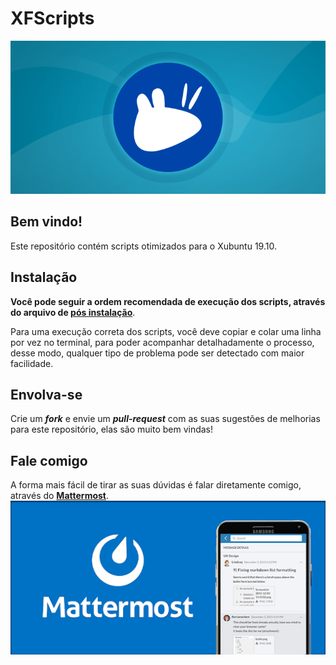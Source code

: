 # XFScripts
![powered-by-xubuntu](images/xubuntu-banner.png)
## Bem vindo!
Este repositório contém scripts otimizados para o Xubuntu 19.10.
## Instalação
**Você pode seguir a ordem recomendada de execução dos scripts, através do arquivo de [**pós instalação**](postinst.md)**.

Para uma execução correta dos scripts, você deve copiar e colar uma linha por vez no terminal, para poder acompanhar detalhadamente o processo, desse modo, qualquer tipo de problema pode ser detectado com maior facilidade.
## Envolva-se
Crie um _**fork**_ e envie um _**pull-request**_ com as suas sugestões de melhorias para este repositório, elas são muito bem vindas!
## Fale comigo
A forma mais fácil de tirar as suas dúvidas é falar diretamente comigo, através do [**Mattermost**](https://rauldipeas-chat.herokuapp.com/chat/messages/@rauldipeas).
[![mattermost-banner](images/mattermost-banner.png)](https://rauldipeas-chat.herokuapp.com/chat/messages/@rauldipeas)